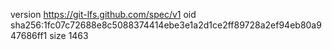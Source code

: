 version https://git-lfs.github.com/spec/v1
oid sha256:1fc07c72688e8c5088374414ebe3e1a2d1ce2ff89728a2ef94eb80a947686ff1
size 1463
